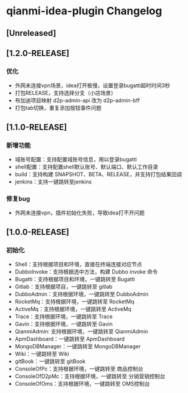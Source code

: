 <!-- Keep a Changelog guide -> https://keepachangelog.com -->

# qianmi-idea-plugin Changelog

## [Unreleased]

## [1.2.0-RELEASE]

### 优化

- 外网未连接vpn场景，idea打开极慢，设置登录bugatti超时时间3秒
- 打包RELEASE，支持选择分支（小店场景）
- 布加迪项目映射 d2p-admin-api 改为 d2p-admin-bff
- 打包tab切换，重复添加按钮事件问题

## [1.1.0-RELEASE]

### 新增功能

- 域账号配置：支持配置域账号信息，用以登录bugatti
- shell配置：支持配置shell默认账号、默认端口、默认工作目录
- build：支持构建 SNAPSHOT、BETA、RELEASE，并支持打包结果回调
- jenkins：支持一键跳转至jenkins

### 修复bug

- 外网未连接vpn，插件初始化失败，导致idea打不开问题

## [1.0.0-RELEASE]

### 初始化

- Shell：支持根据项目和环境，直接在终端连接对应节点
- DubboInvoke：支持根据选中方法，构建 Dubbo invoke 命令
- Bugatti：支持根据项目和环境，一键跳转至 Bugatti
- Gitlab：支持根据项目，一键跳转至 gitlab
- DubboAdmin：支持根据环境，一键跳转至 DubboAdmin
- RocketMq：支持根据环境，一键跳转至 RocketMq
- ActiveMq：支持根据环境，一键跳转至 ActiveMq
- Trace：支持根据环境，一键跳转至 Trace
- Gavin：支持根据环境，一键跳转至 Gavin
- QianmiAdmin: 支持根据环境，一键跳转至 QianmiAdmin
- ApmDashboard：一键跳转至 ApmDashboard
- MongoDBManager：一键跳转至 MongoDBManager
- Wiki：一键跳转至 Wiki
- gitBook：一键跳转至 gitBook
- ConsoleOfPc：支持根据环境，一键跳转至 商品控制台
- ConsoleOfD2pMc：支持根据环境，一键跳转至 分销营销控制台
- ConsoleOfOms：支持根据环境，一键跳转至 OMS控制台